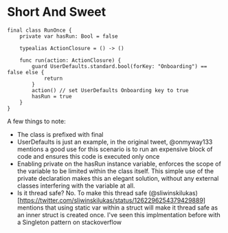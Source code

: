 # Short And Sweet

```
final class RunOnce {
	private var hasRun: Bool = false

	typealias ActionClosure = () -> ()

	func run(action: ActionClosure) {
		guard UserDefaults.standard.bool(forKey: "Onboarding") == false else {
			return
		}
		action() // set UserDefaults Onboarding key to true
		hasRun = true
	}
}
```

A few things to note:

- The class is prefixed with final
- UserDefaults is just an example, in the original tweet, @onmyway133 mentions a good use for this scenario is to run an expensive block of code and ensures this code is executed only once
- Enabling private on the hasRun instance variable, enforces the scope of the variable to be limited within the class itself. This simple use of the private declaration makes this an elegant solution, without any external classes interfering with the variable at all.
- Is it thread safe? No. To make this thread safe (@sliwinskilukas)[https://twitter.com/sliwinskilukas/status/1262296254379429889] mentions that using static var within a struct will make it thread safe as an inner struct is created once. I've seen this implmentation before with a Singleton pattern on stackoverflow 
